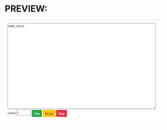 # PREVIEW:


![img](https://github.com/jcrommar/JS--Speaks/blob/master/2020-07-06%2010_25_31-Window.png?raw=true)